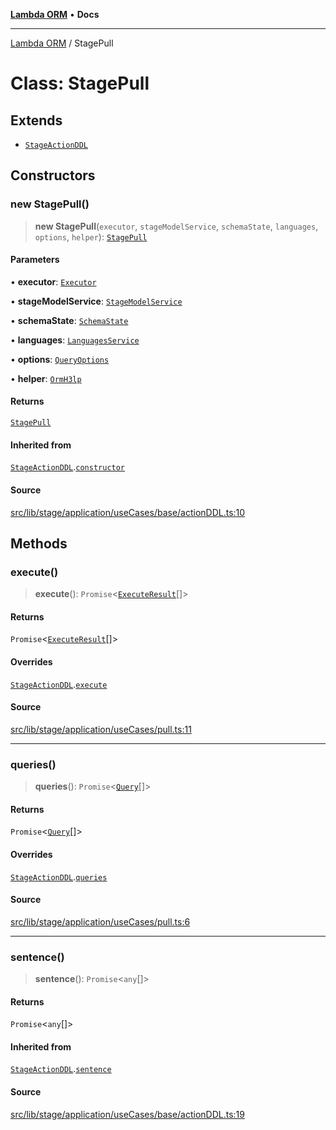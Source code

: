 [**Lambda ORM**](../README.md) • **Docs**

***

[Lambda ORM](../README.md) / StagePull

# Class: StagePull

## Extends

- [`StageActionDDL`](StageActionDDL.md)

## Constructors

### new StagePull()

> **new StagePull**(`executor`, `stageModelService`, `schemaState`, `languages`, `options`, `helper`): [`StagePull`](StagePull.md)

#### Parameters

• **executor**: [`Executor`](../interfaces/Executor.md)

• **stageModelService**: [`StageModelService`](StageModelService.md)

• **schemaState**: [`SchemaState`](SchemaState.md)

• **languages**: [`LanguagesService`](LanguagesService.md)

• **options**: [`QueryOptions`](../interfaces/QueryOptions.md)

• **helper**: [`OrmH3lp`](OrmH3lp.md)

#### Returns

[`StagePull`](StagePull.md)

#### Inherited from

[`StageActionDDL`](StageActionDDL.md).[`constructor`](StageActionDDL.md#constructors)

#### Source

[src/lib/stage/application/useCases/base/actionDDL.ts:10](https://github.com/lambda-orm/lambdaorm/blob/15952b17a2af20fc678f913dd5cbf226a467196b/src/lib/stage/application/useCases/base/actionDDL.ts#L10)

## Methods

### execute()

> **execute**(): `Promise`\<[`ExecuteResult`](../interfaces/ExecuteResult.md)[]\>

#### Returns

`Promise`\<[`ExecuteResult`](../interfaces/ExecuteResult.md)[]\>

#### Overrides

[`StageActionDDL`](StageActionDDL.md).[`execute`](StageActionDDL.md#execute)

#### Source

[src/lib/stage/application/useCases/pull.ts:11](https://github.com/lambda-orm/lambdaorm/blob/15952b17a2af20fc678f913dd5cbf226a467196b/src/lib/stage/application/useCases/pull.ts#L11)

***

### queries()

> **queries**(): `Promise`\<[`Query`](Query.md)[]\>

#### Returns

`Promise`\<[`Query`](Query.md)[]\>

#### Overrides

[`StageActionDDL`](StageActionDDL.md).[`queries`](StageActionDDL.md#queries)

#### Source

[src/lib/stage/application/useCases/pull.ts:6](https://github.com/lambda-orm/lambdaorm/blob/15952b17a2af20fc678f913dd5cbf226a467196b/src/lib/stage/application/useCases/pull.ts#L6)

***

### sentence()

> **sentence**(): `Promise`\<`any`[]\>

#### Returns

`Promise`\<`any`[]\>

#### Inherited from

[`StageActionDDL`](StageActionDDL.md).[`sentence`](StageActionDDL.md#sentence)

#### Source

[src/lib/stage/application/useCases/base/actionDDL.ts:19](https://github.com/lambda-orm/lambdaorm/blob/15952b17a2af20fc678f913dd5cbf226a467196b/src/lib/stage/application/useCases/base/actionDDL.ts#L19)
